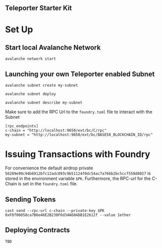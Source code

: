 ## Teleporter Starter Kit

# Set Up

## Start local Avalanche Network 

```
avalanche network start
```

## Launching your own Teleporter enabled Subnet

```
avalanche subnet create my-subnet
```

```
avalanche subnet deploy
```

```
avalanche subnet describe my-subnet
```

Make sure to add the RPC Url to the `foundry.toml` file to interact with the Subnet

```
[rpc_endpoints]
c-chain = "http://localhost:9650/ext/bc/C/rpc"
my-subnet = "http://localhost:9650/ext/bc/BASE58_BLOCKCHAIN_ID/rpc"
```


# Issuing Transactions with Foundry

For convenience the default airdrop private `56289e99c94b6912bfc12adc093c9b51124f0dc54ac7a766b2bc5ccf558d8027` is stored in the environment variable `$PK`. Furthermore, the RPC-url for the C-Chain is set in the `foundry.toml` file. 


## Sending Tokens
```
cast send --rpc-url c-chain --private-key $PK 0xF0f06058ca7B6e46E2B238F6d34A604DB1E2612f --value 1ether 
```

## Deploying Contracts
```
TBD
```

